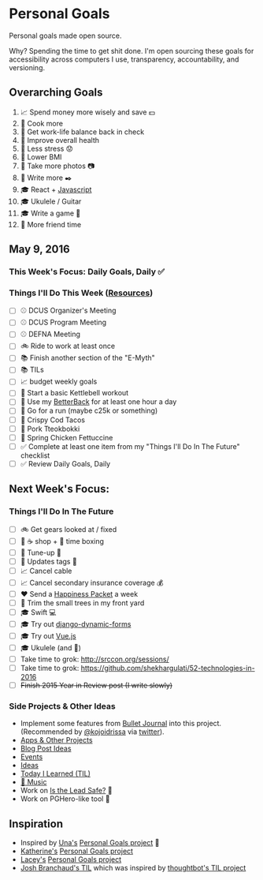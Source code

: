 # Personal Goals

Personal goals made open source.

Why? Spending the time to get shit done. I'm open sourcing these goals for accessibility across computers I use, transparency, accountability, and versioning.

## Overarching Goals

1. :chart_with_upwards_trend: Spend money more wisely and save :dollar:
1. :hospital: Cook more
1. :hospital: Get work-life balance back in check
1. :hospital: Improve overall health
1. :hospital: Less stress :worried:
1. :hospital: Lower BMI
1. :rowboat: Take more photos :camera:
1. :rowboat: Write more :black_nib:
1. :mortar_board: React + [Javascript](https://github.com/getify/You-Dont-Know-JS)
1. :mortar_board: Ukulele / Guitar
1. :mortar_board: Write a game :space_invader:
1. :speech_balloon: More friend time

## May 9, 2016

### This Week's Focus: Daily Goals, Daily :white_check_mark:

### Things I'll Do This Week ([Resources](resources.md))

- [ ] :baseball: DCUS Organizer's Meeting
- [ ] :baseball: DCUS Program Meeting
- [ ] :baseball: DEFNA Meeting
- [ ] :bike: Ride to work at least once
- [ ] :books: Finish another section of the "E-Myth"
- [ ] :books: TILs
- [ ] :chart_with_upwards_trend: budget weekly goals
- [ ] :muscle: Start a basic Kettlebell workout
- [ ] :muscle: Use my [BetterBack](http://getbetterback.com/) for at least one hour a day
- [ ] :running: Go for a run (maybe c25k or something)
- [ ] :stew: Crispy Cod Tacos
- [ ] :stew: Pork Tteokbokki 
- [ ] :stew: Spring Chicken Fettuccine 
- [ ] :white_check_mark: Complete at least one item from my "Things I'll Do In The Future" checklist
- [ ] :white_check_mark: Review Daily Goals, Daily

## Next Week's Focus: 

### Things I'll Do In The Future

- [ ] :bike: Get gears looked at / fixed
- [ ] :calendar: :coffee: shop + :email: time boxing
- [ ] :car: Tune-up :wrench:
- [ ] :car: Updates tags :ticket:
- [ ] :chart_with_upwards_trend: Cancel cable
- [ ] :chart_with_upwards_trend: Cancel secondary insurance coverage :moneybag:
- [ ] :heart: Send a [Happiness Packet](https://www.happinesspackets.io/) a week
- [ ] :house_with_garden: Trim the small trees in my front yard 
- [ ] :mortar_board: Swift :computer:
- [ ] :mortar_board: Try out [django-dynamic-forms](https://github.com/MarkusH/django-dynamic-forms)
- [ ] :mortar_board: Try out [Vue.js](https://vuejs.org/)
- [ ] :mortar_board: Ukulele (and :guitar:)
- [ ] Take time to grok: http://srccon.org/sessions/
- [ ] Take time to grok: https://github.com/shekhargulati/52-technologies-in-2016
- [ ] ~~Finish 2015 Year in Review post (I write slowly)~~

### Side Projects & Other Ideas

- Implement some features from [Bullet Journal](http://bulletjournal.com/get-started/) into this project. (Recommended by [@kojoidrissa](https://github.com/kojoidrissa) via [twitter](https://twitter.com/webology/status/701118226801889280)).
- [Apps & Other Projects](ideas/app-ideas.md)
- [Blog Post Ideas](ideas/blog-ideas.md)
- [Events](content-list/events.md)
- [Ideas](ideas/README.md)
- [Today I Learned (TIL)](til/README.md)
- [:musical_note: Music](content-list/music/README.md)
- Work on [Is the Lead Safe?](http://www.istheleadsafe.com/) :basketball:
- Work on PGHero-like tool :hammer:

## Inspiration

- Inspired by [Una's](https://github.com/una) [Personal Goals project](https://github.com/una/personal-goals) :muscle:
- [Katherine's](https://github.com/KatherineMichel) [Personal Goals project](https://github.com/KatherineMichel/personal-goals)
- [Lacey's](https://github.com/williln) [Personal Goals project](https://github.com/williln/personal-goals)
- [Josh Branchaud's TIL](https://github.com/jbranchaud/til) which was inspired by [thoughtbot's TIL project](https://github.com/thoughtbot/til)
